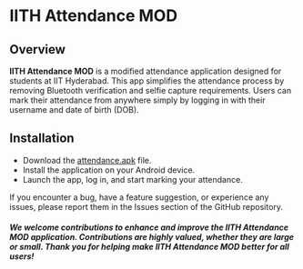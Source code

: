 # IITH Attendance MOD

## Overview

**IITH Attendance MOD** is a modified attendance application designed for students at IIT Hyderabad. This app simplifies the attendance process by removing Bluetooth verification and selfie capture requirements. Users can mark their attendance from anywhere simply by logging in with their username and date of birth (DOB).

## Installation

- Download the [attendance.apk](https://github.com/VigilantCode/IITH-Attendance-Mod-App/releases/download/app/attendance.apk) file.
- Install the application on your Android device.
- Launch the app, log in, and start marking your attendance.

If you encounter a bug, have a feature suggestion, or experience any issues, please report them in the Issues section of the GitHub repository. 

##### We welcome contributions to enhance and improve the IITH Attendance MOD application. Contributions are highly valued, whether they are large or small. Thank you for helping make IITH Attendance MOD better for all users!